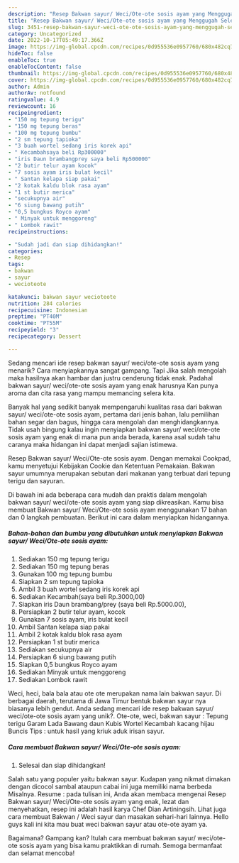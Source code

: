 ```yaml
---
description: "Resep Bakwan sayur/ Weci/Ote-ote sosis ayam yang Menggugah Selera, Buat Buka Puasa Lezat"
title: "Resep Bakwan sayur/ Weci/Ote-ote sosis ayam yang Menggugah Selera, Buat Buka Puasa Lezat"
slug: 3451-resep-bakwan-sayur-weci-ote-ote-sosis-ayam-yang-menggugah-selera-buat-buka-puasa-lezat
category: Uncategorized
date: 2022-10-17T05:49:17.366Z
image: https://img-global.cpcdn.com/recipes/0d955536e0957760/680x482cq70/bakwan-sayur-weciote-ote-sosis-ayam-foto-resep-utama.jpg
hideToc: false
enableToc: true
enableTocContent: false
thumbnail: https://img-global.cpcdn.com/recipes/0d955536e0957760/680x482cq70/bakwan-sayur-weciote-ote-sosis-ayam-foto-resep-utama.jpg
cover: https://img-global.cpcdn.com/recipes/0d955536e0957760/680x482cq70/bakwan-sayur-weciote-ote-sosis-ayam-foto-resep-utama.jpg
author: Admin
authorAv: notfound
ratingvalue: 4.9
reviewcount: 16
recipeingredient:
- "150 mg tepung terigu"
- "150 mg tepung beras"
- "100 mg tepung bumbu"
- "2 sm tepung tapioka"
- "3 buah wortel sedang iris korek api"
- " Kecambahsaya beli Rp300000"
- "iris Daun brambangprey saya beli Rp500000"
- "2 butir telur ayam kocok"
- "7 sosis ayam iris bulat kecil"
- " Santan kelapa siap pakai"
- "2 kotak kaldu blok rasa ayam"
- "1 st butir merica"
- "secukupnya air"
- "6 siung bawang putih"
- "0,5 bungkus Royco ayam"
- " Minyak untuk menggoreng"
- " Lombok rawit"
recipeinstructions:

- "Sudah jadi dan siap dihidangkan!"
categories:
- Resep
tags:
- bakwan
- sayur
- wecioteote

katakunci: bakwan sayur wecioteote 
nutrition: 284 calories
recipecuisine: Indonesian
preptime: "PT40M"
cooktime: "PT55M"
recipeyield: "3"
recipecategory: Dessert

---
```



Sedang mencari ide resep bakwan sayur/ weci/ote-ote sosis ayam yang menarik? Cara menyiapkannya sangat gampang. Tapi Jika salah mengolah maka hasilnya akan hambar dan justru cenderung tidak enak. Padahal bakwan sayur/ weci/ote-ote sosis ayam yang enak harusnya Kan punya aroma dan cita rasa yang mampu memancing selera kita.


Banyak hal yang sedikit banyak mempengaruhi kualitas rasa dari bakwan sayur/ weci/ote-ote sosis ayam, pertama dari jenis bahan, lalu pemilihan bahan segar dan bagus, hingga cara mengolah dan menghidangkannya. Tidak usah bingung kalau ingin menyiapkan bakwan sayur/ weci/ote-ote sosis ayam yang enak di mana pun anda berada, karena asal sudah tahu caranya maka hidangan ini dapat menjadi sajian istimewa.

Resep Bakwan sayur/ Weci/Ote-ote sosis ayam. Dengan memakai Cookpad, kamu menyetujui Kebijakan Cookie dan Ketentuan Pemakaian. Bakwan sayur umumnya merupakan sebutan dari makanan yang terbuat dari tepung terigu dan sayuran.


Di bawah ini ada beberapa cara mudah dan praktis dalam mengolah bakwan sayur/ weci/ote-ote sosis ayam yang siap dikreasikan. Kamu bisa membuat Bakwan sayur/ Weci/Ote-ote sosis ayam menggunakan 17 bahan dan 0 langkah pembuatan. Berikut ini cara dalam menyiapkan hidangannya.

<!--inarticleads1-->

##### Bahan-bahan dan bumbu yang dibutuhkan untuk menyiapkan Bakwan sayur/ Weci/Ote-ote sosis ayam:

1. Sediakan 150 mg tepung terigu
1. Sediakan 150 mg tepung beras
1. Gunakan 100 mg tepung bumbu
1. Siapkan 2 sm tepung tapioka
1. Ambil 3 buah wortel sedang iris korek api
1. Sediakan  Kecambah(saya beli Rp.3000,00)
1. Siapkan iris Daun brambang/prey (saya beli Rp.5000.00),
1. Persiapkan 2 butir telur ayam, kocok
1. Gunakan 7 sosis ayam, iris bulat kecil
1. Ambil  Santan kelapa siap pakai
1. Ambil 2 kotak kaldu blok rasa ayam
1. Persiapkan 1 st butir merica
1. Sediakan secukupnya air
1. Persiapkan 6 siung bawang putih
1. Siapkan 0,5 bungkus Royco ayam
1. Sediakan  Minyak untuk menggoreng
1. Sediakan  Lombok rawit


Weci, heci, bala bala atau ote ote merupakan nama lain bakwan sayur. Di berbagai daerah, terutama di Jawa Timur bentuk bakwan sayur nya biasanya lebih gendut. Anda sedang mencari ide resep bakwan sayur/ weci/ote-ote sosis ayam yang unik?. Ote-ote, weci, bakwan sayur : Tepung terigu Garam Lada Bawang daun Kubis Wortel Kecambah kacang hijau Buncis Tips : untuk hasil yang kriuk aduk irisan sayur. 

<!--inarticleads2-->

##### Cara membuat Bakwan sayur/ Weci/Ote-ote sosis ayam:


1. Selesai dan siap dihidangkan!

Salah satu yang populer yaitu bakwan sayur. Kudapan yang nikmat dimakan dengan dicocol sambal ataupun cabai ini juga memiliki nama berbeda Misalnya. Resume : pada tulisan ini, Anda akan membaca mengenai Resep Bakwan sayur/ Weci/Ote-ote sosis ayam yang enak, lezat dan menyehatkan, resep ini adalah hasil karya Chef Dian Artiningsih. Lihat juga cara membuat Bakwan / Weci sayur dan masakan sehari-hari lainnya. Hello guys kali ini kita mau buat weci bakwan sayur atau ote-ote ayam ya. 

Bagaimana? Gampang kan? Itulah cara membuat bakwan sayur/ weci/ote-ote sosis ayam yang bisa kamu praktikkan di rumah. Semoga bermanfaat dan selamat mencoba!
